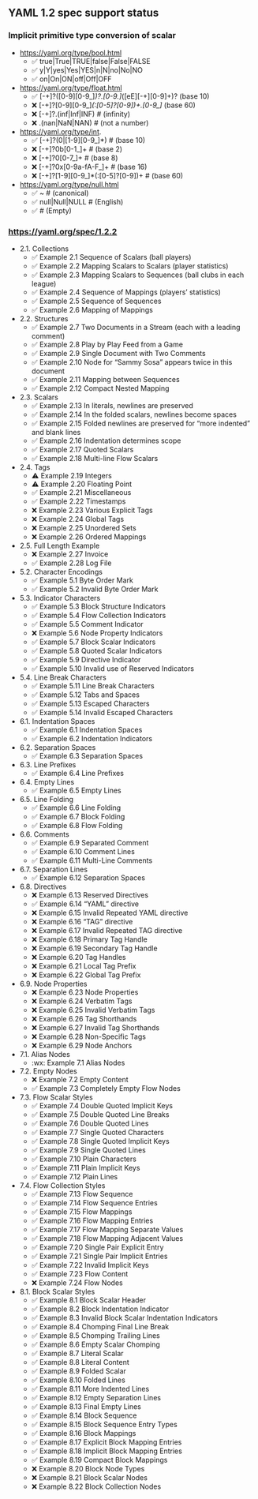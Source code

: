 
## YAML 1.2 spec support status

### Implicit primitive type conversion of scalar

- https://yaml.org/type/bool.html
    - :white_check_mark: true|True|TRUE|false|False|FALSE
    - :white_check_mark: y|Y|yes|Yes|YES|n|N|no|No|NO
    - :white_check_mark: on|On|ON|off|Off|OFF
- https://yaml.org/type/float.html
    - :white_check_mark: [-+]?([0-9][0-9_]*)?\.[0-9.]*([eE][-+][0-9]+)? (base 10)
    - :x: [-+]?[0-9][0-9_]*(:[0-5]?[0-9])+\.[0-9_]* (base 60)
    - :x: [-+]?\.(inf|Inf|INF) # (infinity)
    - :x: \.(nan|NaN|NAN) # (not a number)     
- https://yaml.org/type/int.
    - :white_check_mark: [-+]?(0|[1-9][0-9_]*) # (base 10)
    - :x: [-+]?0b[0-1_]+ # (base 2)
    - :x: [-+]?0[0-7_]+ # (base 8)
    - :x: [-+]?0x[0-9a-fA-F_]+ # (base 16)
    - :x: [-+]?[1-9][0-9_]*(:[0-5]?[0-9])+ # (base 60)
- https://yaml.org/type/null.html
    - :white_check_mark: ~ # (canonical)
    - :white_check_mark: null|Null|NULL # (English)
    - :white_check_mark:  # (Empty)

### https://yaml.org/spec/1.2.2

- 2.1. Collections
  - :white_check_mark: Example 2.1 Sequence of Scalars (ball players)
  - :white_check_mark: Example 2.2 Mapping Scalars to Scalars (player statistics)
  - :white_check_mark: Example 2.3 Mapping Scalars to Sequences (ball clubs in each league)
  - :white_check_mark: Example 2.4 Sequence of Mappings (players’ statistics)
  - :white_check_mark: Example 2.5 Sequence of Sequences
  - :white_check_mark: Example 2.6 Mapping of Mappings
- 2.2. Structures
  - :white_check_mark: Example 2.7 Two Documents in a Stream (each with a leading comment)
  - :white_check_mark: Example 2.8 Play by Play Feed from a Game
  - :white_check_mark: Example 2.9 Single Document with Two Comments
  - :white_check_mark: Example 2.10 Node for “Sammy Sosa” appears twice in this document
  - :white_check_mark: Example 2.11 Mapping between Sequences
  - :white_check_mark: Example 2.12 Compact Nested Mapping
- 2.3. Scalars
  - :white_check_mark: Example 2.13 In literals, newlines are preserved
  - :white_check_mark: Example 2.14 In the folded scalars, newlines become spaces
  - :white_check_mark: Example 2.15 Folded newlines are preserved for “more indented” and blank lines
  - :white_check_mark: Example 2.16 Indentation determines scope
  - :white_check_mark: Example 2.17 Quoted Scalars
  - :white_check_mark: Example 2.18 Multi-line Flow Scalars
- 2.4. Tags
  - :warning: Example 2.19 Integers
  - :warning: Example 2.20 Floating Point
  - :white_check_mark: Example 2.21 Miscellaneous
  - :white_check_mark: Example 2.22 Timestamps
  - :x: Example 2.23 Various Explicit Tags
  - :x: Example 2.24 Global Tags
  - :x: Example 2.25 Unordered Sets
  - :x: Example 2.26 Ordered Mappings
- 2.5. Full Length Example
  - :x: Example 2.27 Invoice
  - :white_check_mark: Example 2.28 Log File
- 5.2. Character Encodings
  - :white_check_mark: Example 5.1 Byte Order Mark
  - :white_check_mark: Example 5.2 Invalid Byte Order Mark
- 5.3. Indicator Characters
  - :white_check_mark: Example 5.3 Block Structure Indicators
  - :white_check_mark: Example 5.4 Flow Collection Indicators
  - :white_check_mark: Example 5.5 Comment Indicator
  - :x: Example 5.6 Node Property Indicators
  - :white_check_mark: Example 5.7 Block Scalar Indicators
  - :white_check_mark: Example 5.8 Quoted Scalar Indicators
  - :white_check_mark: Example 5.9 Directive Indicator
  - :white_check_mark: Example 5.10 Invalid use of Reserved Indicators
- 5.4. Line Break Characters
  - :white_check_mark: Example 5.11 Line Break Characters
  - :white_check_mark: Example 5.12 Tabs and Spaces
  - :white_check_mark: Example 5.13 Escaped Characters
  - :white_check_mark: Example 5.14 Invalid Escaped Characters
- 6.1. Indentation Spaces
  - :white_check_mark: Example 6.1 Indentation Spaces
  - :white_check_mark: Example 6.2 Indentation Indicators
- 6.2. Separation Spaces
  - :white_check_mark: Example 6.3 Separation Spaces
- 6.3. Line Prefixes
  - :white_check_mark: Example 6.4 Line Prefixes
- 6.4. Empty Lines
  - :white_check_mark: Example 6.5 Empty Lines
- 6.5. Line Folding
  - :white_check_mark: Example 6.6 Line Folding
  - :white_check_mark: Example 6.7 Block Folding
  - :white_check_mark: Example 6.8 Flow Folding
- 6.6. Comments
  - :white_check_mark: Example 6.9 Separated Comment
  - :white_check_mark: Example 6.10 Comment Lines
  - :white_check_mark: Example 6.11 Multi-Line Comments
- 6.7. Separation Lines
  - :white_check_mark: Example 6.12 Separation Spaces
- 6.8. Directives
  - :x: Example 6.13 Reserved Directives
  - :white_check_mark: Example 6.14 “YAML” directive
  - :x: Example 6.15 Invalid Repeated YAML directive
  - :x: Example 6.16 “TAG” directive
  - :x: Example 6.17 Invalid Repeated TAG directive
  - :x: Example 6.18 Primary Tag Handle
  - :x: Example 6.19 Secondary Tag Handle
  - :x: Example 6.20 Tag Handles
  - :x: Example 6.21 Local Tag Prefix
  - :x: Example 6.22 Global Tag Prefix
- 6.9. Node Properties
  - :x: Example 6.23 Node Properties
  - :x: Example 6.24 Verbatim Tags
  - :x: Example 6.25 Invalid Verbatim Tags
  - :x: Example 6.26 Tag Shorthands
  - :x: Example 6.27 Invalid Tag Shorthands
  - :x: Example 6.28 Non-Specific Tags
  - :x: Example 6.29 Node Anchors
- 7.1. Alias Nodes
  - :wx: Example 7.1 Alias Nodes
- 7.2. Empty Nodes
  - :x: Example 7.2 Empty Content
  - :white_check_mark: Example 7.3 Completely Empty Flow Nodes
- 7.3. Flow Scalar Styles
  - :white_check_mark: Example 7.4 Double Quoted Implicit Keys
  - :white_check_mark: Example 7.5 Double Quoted Line Breaks
  - :white_check_mark: Example 7.6 Double Quoted Lines
  - :white_check_mark: Example 7.7 Single Quoted Characters
  - :white_check_mark: Example 7.8 Single Quoted Implicit Keys
  - :white_check_mark: Example 7.9 Single Quoted Lines
  - :white_check_mark: Example 7.10 Plain Characters
  - :white_check_mark: Example 7.11 Plain Implicit Keys
  - :white_check_mark: Example 7.12 Plain Lines
- 7.4. Flow Collection Styles
  - :white_check_mark: Example 7.13 Flow Sequence
  - :white_check_mark: Example 7.14 Flow Sequence Entries
  - :white_check_mark: Example 7.15 Flow Mappings
  - :white_check_mark: Example 7.16 Flow Mapping Entries
  - :white_check_mark: Example 7.17 Flow Mapping Separate Values
  - :white_check_mark: Example 7.18 Flow Mapping Adjacent Values
  - :white_check_mark: Example 7.20 Single Pair Explicit Entry
  - :white_check_mark: Example 7.21 Single Pair Implicit Entries
  - :white_check_mark: Example 7.22 Invalid Implicit Keys
  - :white_check_mark: Example 7.23 Flow Content
  - :x: Example 7.24 Flow Nodes
- 8.1. Block Scalar Styles
  - :white_check_mark: Example 8.1 Block Scalar Header
  - :white_check_mark: Example 8.2 Block Indentation Indicator
  - :white_check_mark: Example 8.3 Invalid Block Scalar Indentation Indicators
  - :white_check_mark: Example 8.4 Chomping Final Line Break
  - :white_check_mark: Example 8.5 Chomping Trailing Lines
  - :white_check_mark: Example 8.6 Empty Scalar Chomping
  - :white_check_mark: Example 8.7 Literal Scalar
  - :white_check_mark: Example 8.8 Literal Content
  - :white_check_mark: Example 8.9 Folded Scalar
  - :white_check_mark: Example 8.10 Folded Lines
  - :white_check_mark: Example 8.11 More Indented Lines
  - :white_check_mark: Example 8.12 Empty Separation Lines
  - :white_check_mark: Example 8.13 Final Empty Lines
  - :white_check_mark: Example 8.14 Block Sequence
  - :white_check_mark: Example 8.15 Block Sequence Entry Types
  - :white_check_mark: Example 8.16 Block Mappings
  - :white_check_mark: Example 8.17 Explicit Block Mapping Entries
  - :white_check_mark: Example 8.18 Implicit Block Mapping Entries
  - :white_check_mark: Example 8.19 Compact Block Mappings
  - :x: Example 8.20 Block Node Types
  - :x: Example 8.21 Block Scalar Nodes
  - :x: Example 8.22 Block Collection Nodes



